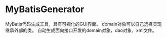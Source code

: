 # MyBatisGenerator
MyBatis代码生成工具，具有可视化的GUI界面。
domain对象可以自己选择实现继承外部的类。
自动生成面向接口开发的domain对象，dao对象，xml文件。
